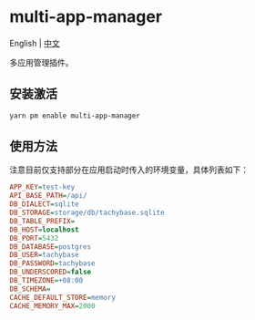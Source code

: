 # multi-app-manager

English | [中文](./README.zh-CN.md)

多应用管理插件。

## 安装激活

```bash
yarn pm enable multi-app-manager
```

## 使用方法

注意目前仅支持部分在应用启动时传入的环境变量，具体列表如下：

```ini
APP_KEY=test-key
API_BASE_PATH=/api/
DB_DIALECT=sqlite
DB_STORAGE=storage/db/tachybase.sqlite
DB_TABLE_PREFIX=
DB_HOST=localhost
DB_PORT=5432
DB_DATABASE=postgres
DB_USER=tachybase
DB_PASSWORD=tachybase
DB_UNDERSCORED=false
DB_TIMEZONE=+08:00
DB_SCHEMA=
CACHE_DEFAULT_STORE=memory
CACHE_MEMORY_MAX=2000
```

